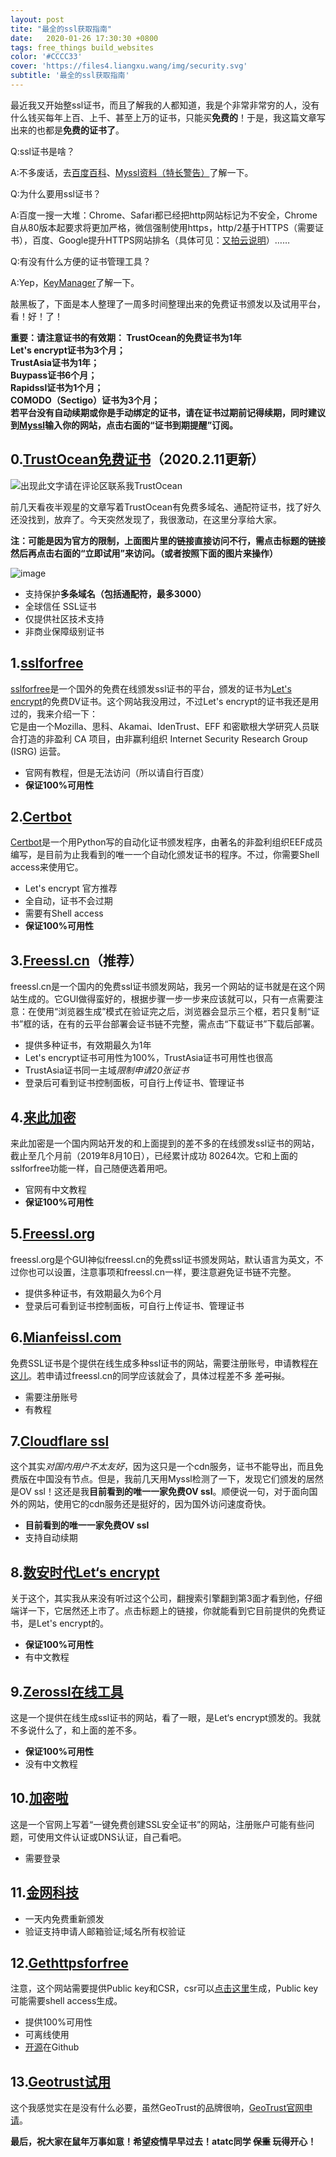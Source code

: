 ```yaml
---
layout: post
tite: "最全的ssl获取指南"
date:   2020-01-26 17:30:30 +0800
tags: free_things build_websites
color: '#CCCC33'
cover: 'https://files4.liangxu.wang/img/security.svg'
subtitle: '最全的ssl获取指南'
---
```

最近我又开始整ssl证书，而且了解我的人都知道，我是个非常非常穷的人，没有什么钱买每年上百、上千、甚至上万的证书，只能买**免费的**！于是，我这篇文章写出来的也都是**免费的证书了**。

Q:ssl证书是啥？

A:不多废话，去[百度百科](https://baike.baidu.com/item/SSL%E8%AF%81%E4%B9%A6/5201468)、[Myssl资料（特长警告）](https://static.myssl.com/resurces/myssl/bestpractices/HTTPS%D7%EE%BC%D1%CA%B5%BC%F9V1.0.pdf
)了解一下。

Q:为什么要用ssl证书？

A:百度一搜一大堆：Chrome、Safari都已经把http网站标记为不安全，Chrome自从80版本起要求将更加严格，微信强制使用https，http/2基于HTTPS（需要证书），百度、Google提升HTTPS网站排名（具体可见：[又拍云说明](https://www.upyun.com/https)）……

Q:有没有什么方便的证书管理工具？

A:Yep，[KeyManager](https://keymanager.org/)了解一下。

敲黑板了，下面是本人整理了一周多时间整理出来的免费证书颁发以及试用平台，看！好！了！

**重要：请注意证书的有效期：
TrustOcean的免费证书为1年<br>
Let's encrypt证书为3个月；<br>
TrustAsia证书为1年；<br>
Buypass证书6个月；<br>
Rapidssl证书为1个月；<br>
COMODO（Sectigo）证书为3个月；<br>
若平台没有自动续期或你是手动绑定的证书，请在证书过期前记得续期，同时建议到[Myssl](https://myssl.com)输入你的网站，点击右面的“证书到期提醒”订阅。**

## 0.[TrustOcean免费证书](https://console.trustocean.com/cart.php?a=confproduct&i=0)（2020.2.11更新）

![出现此文字请在评论区联系我TrustOcean](https://ae01.alicdn.com/kf/H19005efcc0e14cf4b846fd3560e2df9cW.png)

前几天看夜半观星的文章写着TrustOcean有免费多域名、通配符证书，找了好久还没找到，放弃了。今天突然发现了，我很激动，在这里分享给大家。

**注：可能是因为官方的限制，上面图片里的链接直接访问不行，需点击标题的链接然后再点击右面的“立即试用”来访问。（或者按照下面的图片来操作）**

![image](http://img.gz.gy/images/2020/02/14/enter_trustocean.jpg)

- 支持保护**多条域名（包括通配符，最多3000）**
- 全球信任 SSL证书
- 仅提供社区技术支持
- 非商业保障级别证书

## 1.[sslforfree](https://www.sslforfree.com/)

[sslforfree](https://www.sslforfree.com/)是一个国外的免费在线颁发ssl证书的平台，颁发的证书为[Let's encrypt](https://letsencrypt.org/)的免费DV证书。这个网站我没用过，不过Let's encrypt的证书我还是用过的，我来介绍一下：<br>
它是由一个Mozilla、思科、Akamai、IdenTrust、EFF 和密歇根大学研究人员联合打造的非盈利 CA 项目，由非赢利组织 Internet Security Research Group (ISRG) 运营。<br>

- 官网有教程，但是无法访问（所以请自行百度）
- **保证100%可用性**

## 2.[Certbot](https://certbot.eff.org/)

[Certbot](https://certbot.eff.org/)是一个用Python写的自动化证书颁发程序，由著名的非盈利组织EEF成员编写，是目前为止我看到的唯一一个自动化颁发证书的程序。不过，你需要Shell access来使用它。

- Let's encrypt 官方推荐
- 全自动，证书不会过期
- 需要有Shell access
- **保证100%可用性**

## 3.[Freessl.cn](https://freessl.cn)（推荐）

freessl.cn是一个国内的免费ssl证书颁发网站，我另一个网站的证书就是在这个网站生成的。它GUI做得蛮好的，根据步骤一步一步来应该就可以，只有一点需要注意：在使用“浏览器生成”模式在验证完之后，浏览器会显示三个框，若只复制“证书”框的话，在有的云平台部署会证书链不完整，需点击“下载证书”下载后部署。

- 提供多种证书，有效期最久为1年
- Let's encrypt证书可用性为100%，TrustAsia证书可用性也很高
- TrustAsia证书同一主域*限制申请20张证书*
- 登录后可看到证书控制面板，可自行上传证书、管理证书

## 4.[来此加密](https://letsencrypt.osfipin.com/)

来此加密是一个国内网站开发的和上面提到的差不多的在线颁发ssl证书的网站，截止至几个月前（2019年8月10日），已经累计成功 80264次。它和上面的sslforfree功能一样，自己随便选着用吧。

- 官网有中文教程
- **保证100%可用性**

## 5.[Freessl.org](https://freessl.org)

freessl.org是个GUI神似freessl.cn的免费ssl证书颁发网站，默认语言为英文，不过你也可以设置，注意事项和freessl.cn一样，要注意避免证书链不完整。

- 提供多种证书，有效期最久为6个月
- 登录后可看到证书控制面板，可自行上传证书、管理证书

## 6.[Mianfeissl.com](https://www.mianfeissl.com/)

免费SSL证书是个提供在线生成多种ssl证书的网站，需要注册账号，申请教程[在这儿](https://www.mianfeissl.com/docs/sort_6/pages_44)。若申请过freessl.cn的同学应该就会了，具体过程差不多 ~~差可拟~~。

- 需要注册账号
- 有教程

## 7.[Cloudflare ssl](https://www.cloudflare.com/zh-cn/ssl/)

这个其实*对国内用户不太友好*，因为这只是一个cdn服务，证书不能导出，而且免费版在中国没有节点。但是，我前几天用Myssl检测了一下，发现它们颁发的居然是OV ssl！这还是我**目前看到的唯一一家免费OV ssl**。顺便说一句，对于面向国外的网站，使用它的cdn服务还是挺好的，因为国外访问速度奇快。

- **目前看到的唯一一家免费OV ssl**
- 支持自动续期

## 8.[数安时代Let‘s encrypt](https://certmall.trustauth.cn/Free/)

关于这个，其实我从来没有听过这个公司，翻搜索引擎翻到第3面才看到他，仔细端详一下，它居然还上市了。点击标题上的链接，你就能看到它目前提供的免费证书，是Let's encrypt的。

- **保证100%可用性**
- 有中文教程

## 9.[Zerossl在线工具](https://zerossl.com/free-ssl/#crt)

这是一个提供在线生成ssl证书的网站，看了一眼，是Let‘s encrypt颁发的。我就不多说什么了，和上面的差不多。

- **保证100%可用性**
- 没有中文教程

## 10.[加密啦](https://www.ssl.la/)

这是一个官网上写着“一键免费创建SSL安全证书”的网站，注册账户可能有些问题，可使用文件认证或DNS认证，自己看吧。

- 需要登录

## 11.[金网科技](https://www.kingnettech.com/ssl/freessl/#apply-free-form)

- 一天内免费重新颁发
- 验证支持申请人邮箱验证;域名所有权验证

## 12.[Gethttpsforfree](https://gethttpsforfree.com/)

注意，这个网站需要提供Public key和CSR，csr可以[点击这里](https://www.chinassl.net/ssltools/generator-csr.html)生成，Public key可能需要shell access生成。

- 提供100%可用性
- 可离线使用
- [开源](https://github.com/diafygi/gethttpsforfree)在Github

## 13.[Geotrust试用](https://www.geotrust.com/ssl/free-ssl-certificate/)

这个我感觉实在是没有什么必要，虽然GeoTrust的品牌很响，[GeoTrust官网申请](https://www.geotrust.com/ssl/free-ssl-certificate/)。

**最后，祝大家在鼠年万事如意！希望疫情早早过去！atatc同学 ~~保重~~ 玩得开心！**